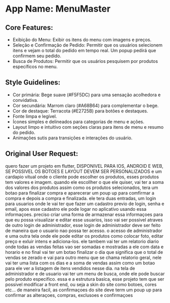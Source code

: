 # **App Name**: MenuMaster

## Core Features:

- Exibição do Menu: Exibir os itens do menu com imagens e preços.
- Seleção e Confirmação de Pedido: Permitir que os usuários selecionem itens e vejam o total do pedido em tempo real. Um popup pedirá que confirmem seu pedido.
- Busca de Produtos: Permitir que os usuários pesquisem por produtos específicos no menu.

## Style Guidelines:

- Cor primária: Bege suave (#F5F5DC) para uma sensação acolhedora e convidativa.
- Cor secundária: Marrom claro (#A68B64) para complementar o bege.
- Cor de destaque: Terracota (#E2725B) para botões e destaques.
- Fonte limpa e legível.
- Ícones simples e delineados para categorias de menu e ações.
- Layout limpo e intuitivo com seções claras para itens de menu e resumo do pedido.
- Animações sutis para transições e interações do usuário.

## Original User Request:
quero fazer um projeto em flutter, DISPONIVEL PARA IOS, ANDROID E WEB, SE POSSIVEL OS BOTOES E LAYOUT DEVEM SER PERSONALIZADOS  e um cardapio vitual onde o cliente pode escolher os produtos, esses produtos tem valores e imagem. quando ele escollher o que ele quiser, vai ter a soma dos valores dos produtos assim como os produtos selecionados, tera um botao para finalizar compra e aparecerar um poup up para comfirmar a compra e depois a compra e finalizada. ele tera duas entradas, um login para usuarios onde le vai ter que fazer um cadastro previo de login, senha e email, apos esse cadastro ele pode logar no aplicativo usando essa informaçoes. preciso criar uma forma de armazenar essa informaçoes para que eu possa visualizar e editar esse usuarios, isso vai ser possivel atraves de outro login de administrador, esse login de administrador deve ser feito de maneira que o usuario nao possa ter acesso. o acesso de administrador e uma outra tela onde ele pode editar os produtos como colocar foto, editar preço e exluir intens e adiciona-los. ele tambem vai ter um relatorio diario onde todas as vendas feitas vao ser somadas e mostradas a ele com data e horario e no final vai ter um botao finalizar o dia que significa que o total de vendas se zerado e vai para outro menu que se chama relatorio geral, nele vai ter uma lista com os dias e a soma de vendas assim como um botao para ele ver a listagem de itens vendidos nesse dia. na tela de administrador e de usuario vai ter um menu de busca, onde ele pode buscar pelo produto especifico. essa e a estrutura basica, esse projeto tem que ser possivel modificar a front end, ou seja a skin do site como botoes, cores etc... de maneira facil, as confirmaçoes do site deve term um poup up para confirmar as alteraçoes, compras, exclusoes e confirmaçoes
  